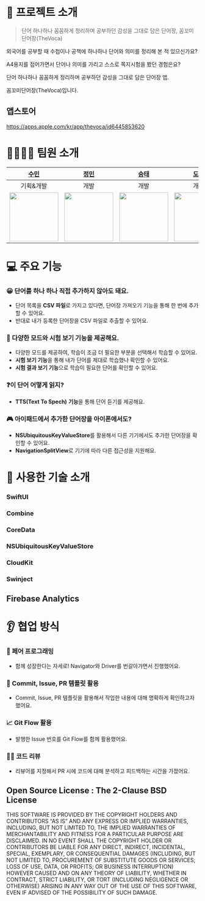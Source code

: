 # 📒 프로젝트 소개

> 단어 하나하나 꼼꼼하게 정리하며 공부하던 감성을 그대로 담은 단어장, 꼼꼬미단어장(TheVoca)

외국어를 공부할 때 수첩이나 공책에 하나하나 단어와 의미를 정리해 본 적 있으신가요?

A4용지를 접어가면서 단어나 의미를 가리고 스스로 쪽지시험을 봤던 경험은요?

단어 하나하나 꼼꼼하게 정리하며 공부하던 감성을 그대로 담은 단어장 앱.

꼼꼬미단어장(TheVoca)입니다.

## 앱스토어
https://apps.apple.com/kr/app/thevoca/id6445853620

# 👨‍👩‍👧‍👦 팀원 소개
|[수민](https://github.com/steady-on)|[정민](https://github.com/eigen98)|[승태](https://github.com/gxdxt)|[도현](https://github.com/k906506)|[도희](https://github.com/ehvkddl)|
|:----:|:----:|:----:|:----:|:----:|
|기획&개발|개발|개발|개발|개발|
|<img src="https://github.com/steady-on.png" width="128">|<img src="https://github.com/eigen98.png" width="128">|<img src="https://github.com/gxdxt.png" width=128>|<img src="https://github.com/k906506.png" width="128">|<img src="https://github.com/ehvkddl.png" width="128">|

# 💻 주요 기능

### 😀 단어를 하나 하나 직접 추가하지 않아도 돼요.

- 단어 목록을 **CSV 파일**로 가지고 있다면, 단어장 가져오기 기능을 통해 한 번에 추가할 수 있어요.
- 반대로 내가 등록한 단어장을 CSV 파일로 추출할 수 있어요.

### 📄 다양한 모드와 시험 보기 기능을 제공해요.

- 다양한 모드를 제공하여, 학습이 조금 더 필요한 부분을 선택해서 학습할 수 있어요.
- **시험 보기 기능**을 통해 내가 단어를 제대로 학습했나 확인할 수 있어요.
- **시험 결과 보기 기능**으로 학습이 필요한 단어를 확인할 수 있어요.

### ❓이 단어 어떻게 읽지?

- **TTS(Text To Spech)** **기능**을 통해 단어 듣기를 제공해요.

### 🎮 아이패드에서 추가한 단어장을 아이폰에서도?

- **NSUbiquitousKeyValueStore**를 활용해서 다른 기기에서도 추가한 단어장을 확인할 수 있어요.
- **NavigationSplitView**로 기기에 따라 다른 접근성을 지원해요.

# **🔨 사용한 기술 소개**

### SwiftUI

### Combine

### CoreData

### NSUbiquitousKeyValueStore

### CloudKit

### Swinject

## Firebase Analytics

# 👂 협업 방식

### 🤝 페어 프로그래밍

- 함께 성장한다는 자세로! Navigator와 Driver를 번갈아가면서 진행했어요.

### 📝 Commit, Issue, PR 템플릿 활용

- Commit, Issue, PR 템플릿을 활용해서 작업한 내용에 대해 명확하게 확인하고자 했어요.

### 📈 Git Flow 활용

- 발행한 Issue 번호를 Git Flow를 함께 활용했어요.

### 💁‍♂️ 코드 리뷰

- 리뷰어를 지정해서 PR 시에 코드에 대해 분석하고 피드백하는 시간을 가졌어요.

## Open Source License : The 2-Clause BSD License

THIS SOFTWARE IS PROVIDED BY THE COPYRIGHT HOLDERS AND CONTRIBUTORS “AS IS” AND ANY EXPRESS OR IMPLIED WARRANTIES, INCLUDING, BUT NOT LIMITED TO, THE IMPLIED WARRANTIES OF MERCHANTABILITY AND FITNESS FOR A PARTICULAR PURPOSE ARE DISCLAIMED. IN NO EVENT SHALL THE COPYRIGHT HOLDER OR CONTRIBUTORS BE LIABLE FOR ANY DIRECT, INDIRECT, INCIDENTAL, SPECIAL, EXEMPLARY, OR CONSEQUENTIAL DAMAGES (INCLUDING, BUT NOT LIMITED TO, PROCUREMENT OF SUBSTITUTE GOODS OR SERVICES; LOSS OF USE, DATA, OR PROFITS; OR BUSINESS INTERRUPTION) HOWEVER CAUSED AND ON ANY THEORY OF LIABILITY, WHETHER IN CONTRACT, STRICT LIABILITY, OR TORT (INCLUDING NEGLIGENCE OR OTHERWISE) ARISING IN ANY WAY OUT OF THE USE OF THIS SOFTWARE, EVEN IF ADVISED OF THE POSSIBILITY OF SUCH DAMAGE.
